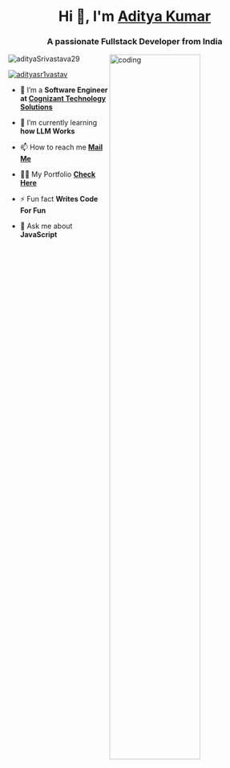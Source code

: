 

<!--
**adityaSrivastava29/adityasrivastava29** is a ✨ _special_ ✨ repository because its `README.md` (this file) appears on your GitHub profile.

Here are some ideas to get you started:

- 🔭 I’m currently working on ...
- 🌱 I’m currently learning ...
- 👯 I’m looking to collaborate on ...
- 🤔 I’m looking for help with ...
- 💬 Ask me about ...
- 📫 How to reach me: ...
- 😄 Pronouns: ...
- ⚡ Fun fact: ...
- 🔭 I’m currently working on 
-->

<h1 class="container typed-ou" align="center">Hi 👋, I'm <a href="https://www.linkedin.com/in/adityakumar29/">Aditya Kumar</a></h1>
<h3 align="center">A passionate Fullstack Developer from India</h3>
<img align="right" alt="coding" width="60%" max-width="65%" src="https://miro.medium.com/max/544/1*IRGHmiGsa16stedQvIaZfw.gif">

<p align="left"> <img src="https://komarev.com/ghpvc/?username=adityaSrivastava29&label=Profile%20views&color=0e75b6&style=flat" alt="adityaSrivastava29" /> </p>

<p align="left"> <a href="https://twitter.com/adityasr1vastav" target="blank"><img src="https://img.shields.io/twitter/follow/adityasr1vastav?logo=twitter&style=for-the-badge" alt="adityasr1vastav" /></a> </p>

- 👯 I’m a **Software Engineer at <a href="https://www.cognizant.com/in/en">Cognizant Technology Solutions</a>**



- 🌱 I’m currently learning **how LLM Works**

- 📫 How to reach me <b><a href="mailto:adityasrivastava.niet@gmail.com?subject=Mail from GitHub">Mail Me</a></b>

- 👨‍💻 My Portfolio <b><a href="https://adityasrivastava29.github.io/">Check Here</a></b>

- ⚡ Fun fact **Writes Code For Fun**

- 💬 Ask me about **JavaScript**
